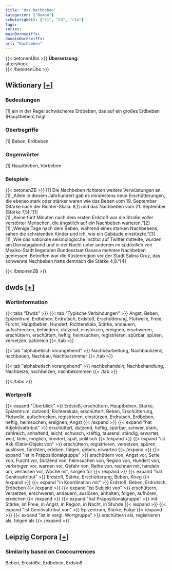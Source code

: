 ```yaml
---
title: "das Nachbeben"
kategorien: ["Nomen"]
schwierigkeit: ["k1", "h3", "r14"]
tags:
series:
mainDornseiffs:
domainDornseiffs:
url: "Nachbeben"
---
```


{{< betonenÜbs >}}
**Übersetzung:**  
aftershock  
{{< /betonenÜbs >}}

## Wiktionary [[+](https://de.wiktionary.org/wiki/Nachbeben)]

### Bedeutungen
[1] ein in der Regel schwächeres Erdbeben, das auf ein großes Erdbeben (Hauptbeben) folgt  

### Oberbegriffe
[1] Beben, Erdbeben  

### Gegenwörter
[1] Hauptbeben, Vorbeben  

### Beispiele
{{< betonenZB >}}
[1] Die Nachbeben richteten weitere Verwüstungen an.  
[1] „Allein in diesem Jahrhundert gab es mindestens neun Erschütterungen, die ebenso stark oder stärker waren wie das Beben vom 19. September (Stärke nach der Richter-Skala: 8,1) und das Nachbeben vom 21. September (Stärke 7,5).“[1]  
[1] „Keine fünf Minuten nach dem ersten Erdstoß war die Straße voller verstörter Menschen, die ängstlich auf ein Nachbeben warteten.“[2]  
[1] „Wenige Tage nach dem Beben, während eines starken Nachbebens, sahen die schreienden Kinder und ich, wie ein Gebäude einstürzte.“[3]  
[1] „Wie das nationale seismologische Institut auf Twitter mitteilte, wurden am Dienstagabend und in der Nacht unter anderem im südöstlich von Mexiko-Stadt liegenden Bundesstaat Oaxaca mehrere Nachbeben gemessen. Betroffen war die Küstenregion vor der Stadt Salina Cruz, das schwerste Nachbeben hatte demnach die Stärke 4,9.“[4]  

{{< /betonenZB >}}


## dwds [[+](https://www.dwds.de/wb/Nachbeben)]

### Wortinformation
{{< tabs "Dwds" >}}
{{< tab "Typische Verbindungen" >}}
Angst, Beben, Epizentrum, Erdbeben, Erdrutsch, Erdstoß, Erschütterung, Flutwelle, Freie, Furcht, Hauptbeben, Hundert, Richterskala, Stärke, andauern, aufschrecken, behindern, dutzend, einstürzen, ereignen, erschweren, erschüttern, erschüttert, heftig, heimsuchen, registrieren, spürbar, spüren, versetzen, zahlreich
{{< /tab >}}

{{< tab "alphabetisch vorangehend" >}}
Nachbearbeitung, Nachbaulizenz, nachbauen, Nachbau, Nachbarzimmer
{{< /tab >}}

{{< tab "alphabetisch vorangehend" >}}
nachbehandeln, Nachbehandlung, Nachbeize, nachbeizen, nachbekommen
{{< /tab >}}

{{< /tabs >}}

### Wortprofil
{{< expand "Überblick" >}} Erdstoß, erschüttern, Hauptbeben, Stärke, Epizentrum, dutzend, Richterskala, erschüttert, Beben, Erschütterung, Flutwelle, aufschrecken, registrieren, einstürzen, Erdrutsch, Erdbeben, heftig, heimsuchen, ereignen, Angst {{< /expand >}}
{{< expand "hat Adjektivattribut" >}} erschüttert, dutzend, heftig, spürbar, schwer, stark, zahlreich, anhaltend, leicht, schwach, kräftig, tausend, ständig, erwartet, weit, klein, möglich, hundert, spät, politisch {{< /expand >}}
{{< expand "ist Akk./Dativ-Objekt von" >}} erschüttern, registrieren, versetzen, spüren, auslösen, fürchten, erleben, folgen, geben, erwarten {{< /expand >}}
{{< expand "ist in Präpositionalgruppe" >}} erschüttern von, Angst vor, Serie von, Furcht vor, Dutzend von, heimsuchen von, Region von, Hundert von, verbringen vor, warnen vor, Gefahr von, Reihe von, rechnen mit, handeln um, verlassen vor, Woche mit, sorgen für {{< /expand >}}
{{< expand "hat Genitivattribut" >}} Erdstoß, Stärke, Erschütterung, Beben, Krieg {{< /expand >}}
{{< expand "in Koordination mit" >}} Erdstoß, Beben, Erdrutsch, Erdbeben {{< /expand >}}
{{< expand "ist Subjekt von" >}} erschüttern, versetzen, erschweren, andauern, auslösen, anhalten, folgen, aufhören, erreichen {{< /expand >}}
{{< expand "hat Präpositionalgruppe" >}} mit Stärke, im Freie, in Angst, in Region, in Nacht, in Stunde {{< /expand >}}
{{< expand "ist Genitivattribut von" >}} Epizentrum, Stärke, Folge {{< /expand >}}
{{< expand "ist in vergl. Wortgruppe" >}} erschüttern als, registrieren als, folgen als {{< /expand >}}

## Leipzig Corpora [[+](https://corpora.uni-leipzig.de/en/res?word=Nachbeben&corpusId=deu_newscrawl-public_2018)]


### Similarity based on Cooccurrences
Beben, Erdstöße, Erdbeben, Erdstoß

